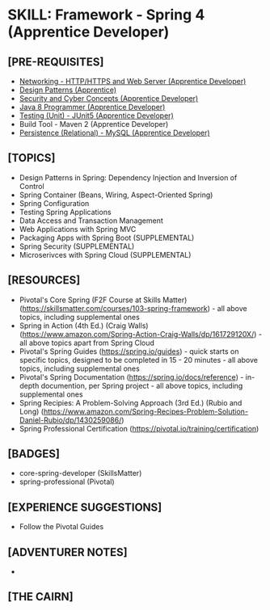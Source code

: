 # SKILL: Framework - Spring 4 (Apprentice Developer)

## [PRE-REQUISITES]
  * [Networking - HTTP/HTTPS and Web Server (Apprentice Developer)](https://github.com/andrewharmellaw/skill-networking-apprentice-dev)
  * [Design Patterns (Apprentice)](https://github.com/andrewharmellaw/skill-design-patterns-apprentice-dev)
  * [Security and Cyber Concepts (Apprentice Developer)](https://github.com/andrewharmellaw/skill-security-cyber-apprentice-dev)
  * [Java 8 Programmer (Apprentice Developer)](https://github.com/andrewharmellaw/skill-java8-apprentice-dev)
  * [Testing (Unit) - JUnit5 (Apprentice Developer)](https://github.com/andrewharmellaw/skill-testing-junit5-apprentice-dev)
  * Build Tool - Maven 2 (Apprentice Developer)
  * [Persistence (Relational) - MySQL (Apprentice Developer)](https://github.com/andrewharmellaw/skill-persistence-relational-mysql-apprentice-dev)

## [TOPICS]
  * Design Patterns in Spring: Dependency Injection and Inversion of Control
  * Spring Container (Beans, Wiring, Aspect-Oriented Spring)
  * Spring Configuration
  * Testing Spring Applications
  * Data Access and Transaction Management
  * Web Applications with Spring MVC
  * Packaging Apps with Spring Boot (SUPPLEMENTAL)
  * Spring Security (SUPPLEMENTAL)
  * Microserivces with Spring Cloud (SUPPLEMENTAL)

## [RESOURCES]
  * Pivotal's Core Spring (F2F Course at Skills Matter) (https://skillsmatter.com/courses/103-spring-framework) - all above topics, including supplemental ones
  * Spring in Action (4th Ed.) (Craig Walls) (https://www.amazon.com/Spring-Action-Craig-Walls/dp/161729120X/) - all above topics apart from Spring Cloud
  * Pivotal's Spring Guides (https://spring.io/guides) - quick starts on specific topics, designed to be completed in 15 - 20 minutes - all above topics, including supplemental ones
  * Pivotal's Spring Documentation (https://spring.io/docs/reference) - in-depth documention, per Spring project - all above topics, including supplemental ones
  * Spring Recipies: A Problem-Solving Approach (3rd Ed.) (Rubio and Long) (https://www.amazon.com/Spring-Recipes-Problem-Solution-Daniel-Rubio/dp/1430259086/)
  * Spring Professional Certification (https://pivotal.io/training/certification)

## [BADGES]
  * core-spring-developer (SkillsMatter)
  * spring-professional (Pivotal)

## [EXPERIENCE SUGGESTIONS]
  * Follow the Pivotal Guides

## [ADVENTURER NOTES]
  * 

## [THE CAIRN]
